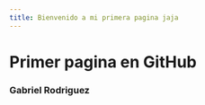 ```yaml
---
title: Bienvenido a mi primera pagina jaja
---
```


# Primer pagina en GitHub
### Gabriel Rodriguez 

